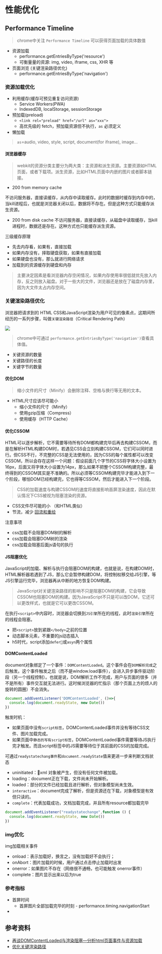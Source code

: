 # 性能优化
<!-- toc -->

## Performance Timeline

> chrome中关注 `Performance Timeline` 可以获得页面加载的具体数值

- 资源加载
  - performance.getEntriesByType('resource')
  - 可衡量量的资源: img, video, iframe, css, XHR 等
- ⻚⾯浏览 (关键渲染路径优化)
  - performance.getEntriesByType('navigation')

### 资源加载优化

- 利用缓存(缓存可预⻅重复访问资源)
  - Service Workers(PWA)
  - IndexedDB, localStorage, sessionStorage
- 预加载(preload)
  - `<link rel="preload" href="/url" as="xxx">`
  - ⾼优先级的 fetch，预加载资源但不执行，`as` 必须定义
- 懒加载

> `as`=audio, video, style, script, document(for iframe), image...

#### 浏览器缓存

> webkit的资源分类主要分为两大类：主资源和派生资源。主要资源如HTML页面，或者下载项。派生资源，比如HTML页面中内嵌的图片或者脚本链接。

- 200 from memory cache

不访问服务器，直接读缓存，从内存中读取缓存。此时的数据时缓存到内存中的，当kill进程后，也就是浏览器关闭以后，数据将不存在。但是这种方式只能缓存派生资源。

- 200 from disk cache
不访问服务器，直接读缓存，从磁盘中读取缓存，当kill进程时，数据还是存在。这种方式也只能缓存派生资源。

三级缓存原理

- 先去内存看，如果有，直接加载
- 如果内存没有，择取硬盘获取，如果有直接加载
- 如果硬盘也没有，那么就进行网络请求
- 加载到的资源缓存到硬盘和内存

> 主要决定因素是看浏览器内存空闲情况，如果内存使用率很低就优先放入内存，反之则放入磁盘。对于一些大的文件，浏览器还是放在了磁盘内存里，因为大文件太占内存空间。

### 关键渲染路径优化

浏览器把请求到的 HTML CSS和JavaScript渲染为用户可⻅的像素点，这期间所经历的一系列步骤，叫做`关键渲染路径`（Critical Rendering Path）

![](https://ws4.sinaimg.cn/large/006tNc79ly1fzed994drsj30u006iaam.jpg)

> chrome中可通过 `performance.getEntriesByType('navigation')`查看具体值。

- 关键资源的数量
- 关键路径的长度
- 关键字节的数量

#### 优化DOM

> 缩小文件的尺寸（Minify）会删除注释、空格与换行等无用的文本。

- HTML尺寸应该尽可能小
  - 缩小文件的尺寸（Minify）
  - 使用gzip压缩（Compress）
  - 使用缓存（HTTP Cache）

#### 优化CSSOM

HTML可以逐步解析，它不需要等待所有DOM都构建完毕后再去构建CSSOM，而是在解析HTML构建DOM时，若遇见CSS会立刻构建CSSOM，它们可以同时进行。但CSS不行，不完整的CSS是无法使用的，因为CSS的每个属性都可以改变CSSOM，所以会存在这样一个问题：假设前面几个字节的CSS将字体大小设置为16px，后面又将字体大小设置为14px，那么如果不把整个CSSOM构建完整，最终得到的CSSOM其实是不准确的。所以必须等CSSOM构建完毕才能进入到下一个阶段，哪怕DOM已经构建完，它也得等CSSOM，然后才能进入下一个阶段。

> CSS的加载速度与构建CSSOM的速度将直接影响首屏渲染速度，因此在默认情况下CSS被视为阻塞渲染的资源。

- CSS文件尽可能的小 （和HTML类似）
- 节流，减少 [回流和重绘](/FE/CSS/up/重绘和回流.html?h=回流%26重绘)

注意事项

- css加载不会阻塞DOM树的解析
- css加载会阻塞DOM树的渲染
- css加载会阻塞后面js语句的执行

#### JS阻塞优化

JavaScript的加载、解析与执行会阻塞DOM的构建，也就是说，在构建DOM时，HTML解析器若遇到了JS，那么它会暂停构建DOM，将控制权移交给JS引擎，等JS引擎运行完毕，浏览器再从中断的地方恢复DOM构建。

> JavaScript对关键渲染路径的影响不只是阻塞DOM的构建，它会导致CSSOM也阻塞DOM的构建。因为JavaScript不只是可以改DOM，它还可以更改样式，也就是它可以更改CSSOM。

在执行`<script>`中内容时，浏览器会切换到`JS引擎`所在的线程，此时`渲染引擎`所在的线程会阻塞。

- 把`<script>`放到紧跟`</body>`之前的位置
- 动态脚本元素，不重要的js动态插入
- h5时代，script添加`defer`或`asyn`两个属性

#### DOMContentLoaded

document对象绑定了一个事件：`DOMContentLoaded`。这个事件会在`DOM解析完成`之后触发。这个事件触发之后（而不是window.load事件），会进入异步事件驱动阶段（另一个线程控制）。也就是说，DOM解析工作不完成，用户与页面的很多（并不是所有）事件交互就无法进行。这时候浏览器的忙指示（那个页面上方的烦人的旋转的圆圈）不会消失。

```js
document.addEventListener('DOMContentLoaded', ()=>{
  console.log(document.readyState, new Date())
})
```

触发时机：

- 如果页面中没有`script标签`，DOMContentLoaded事件并没有等待CSS文件、图片加载完成。
- 如果页面中`静态的写有script标签`，DOMContentLoaded事件需要等待JS执行完才触发。而且script标签中的JS需要等待位于其前面的CSS的加载完成。

可通过`readystatechang事件`和`document.readyState`值来更进一步来判断文档状态

- uninitiated：xml 对象被产生，但没有任何文件被加载。
- loading：document正在下载，文件尚未开始解析。
- loaded：部分的文件已经加载且进行解析，但对象模型尚未生效。
- `interactive`：document完成了解析，但是资源还在下载，对象模型是有效但只读的。
- `complete`：代表加载成功，文档加载完成，并且所有resource都加载完毕

```js
document.addEventListener("readystatechange",function () {
  console.log(document.readyState, new Date())
})
```  

### img优化

img加载相关事件

- onload：表示加载好，换言之，没有加载好不会执行；
- onAbort：图片加载的时候，用户通过点击停止加载时出发
- onerror：如果图片不存在（网络很不通畅，也可能触发 onerror事件）
- complete：图片显示出来以后为true

### 参考指标

- 首屏时间
  - 首屏图片全部加载完毕的时刻 - performance.timing.navigationStart
-

## 参考资料

- [再谈DOMContentLoaded与渲染阻塞—分析html页面事件与资源加载](https://www.cnblogs.com/zhoulujun/p/9071213.html)
- [优化关键渲染路径](https://mp.weixin.qq.com/s/PyRQk2saDqGoGhDZ_0ICUQ)
